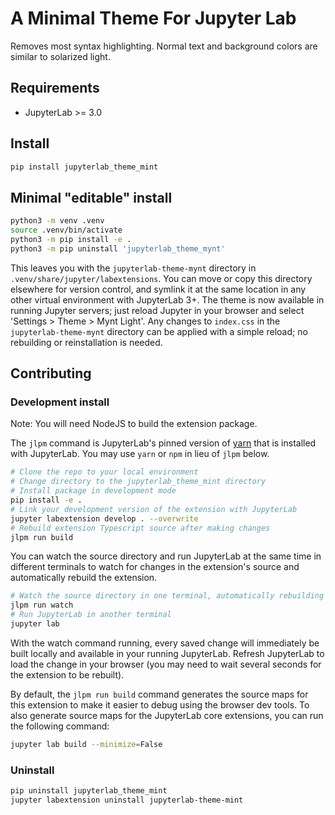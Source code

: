 # A Minimal Theme For Jupyter Lab

Removes most syntax highlighting. Normal text and background colors are similar
to solarized light.


## Requirements

* JupyterLab >= 3.0


## Install

```bash
pip install jupyterlab_theme_mint
```


## Minimal "editable" install

```bash
python3 -m venv .venv
source .venv/bin/activate
python3 -m pip install -e .
python3 -m pip uninstall 'jupyterlab_theme_mynt'
```

This leaves you with the `jupyterlab-theme-mynt` directory in
`.venv/share/jupyter/labextensions`. You can move or copy this directory
elsewhere for version control, and symlink it at the same location in any other
virtual environment with JupyterLab 3+. The theme is now available in running
Jupyter servers; just reload Jupyter in your browser and select 'Settings >
Theme > Mynt Light'. Any changes to `index.css` in the `jupyterlab-theme-mynt`
directory can be applied with a simple reload; no rebuilding or reinstallation
is needed.

## Contributing

### Development install

Note: You will need NodeJS to build the extension package.

The `jlpm` command is JupyterLab's pinned version of
[yarn](https://yarnpkg.com/) that is installed with JupyterLab. You may use
`yarn` or `npm` in lieu of `jlpm` below.

```bash
# Clone the repo to your local environment
# Change directory to the jupyterlab_theme_mint directory
# Install package in development mode
pip install -e .
# Link your development version of the extension with JupyterLab
jupyter labextension develop . --overwrite
# Rebuild extension Typescript source after making changes
jlpm run build
```

You can watch the source directory and run JupyterLab at the same time in different terminals to watch for changes in the extension's source and automatically rebuild the extension.

```bash
# Watch the source directory in one terminal, automatically rebuilding when needed
jlpm run watch
# Run JupyterLab in another terminal
jupyter lab
```

With the watch command running, every saved change will immediately be built locally and available in your running JupyterLab. Refresh JupyterLab to load the change in your browser (you may need to wait several seconds for the extension to be rebuilt).

By default, the `jlpm run build` command generates the source maps for this extension to make it easier to debug using the browser dev tools. To also generate source maps for the JupyterLab core extensions, you can run the following command:

```bash
jupyter lab build --minimize=False
```

### Uninstall

```bash
pip uninstall jupyterlab_theme_mint
jupyter labextension uninstall jupyterlab-theme-mint
```
